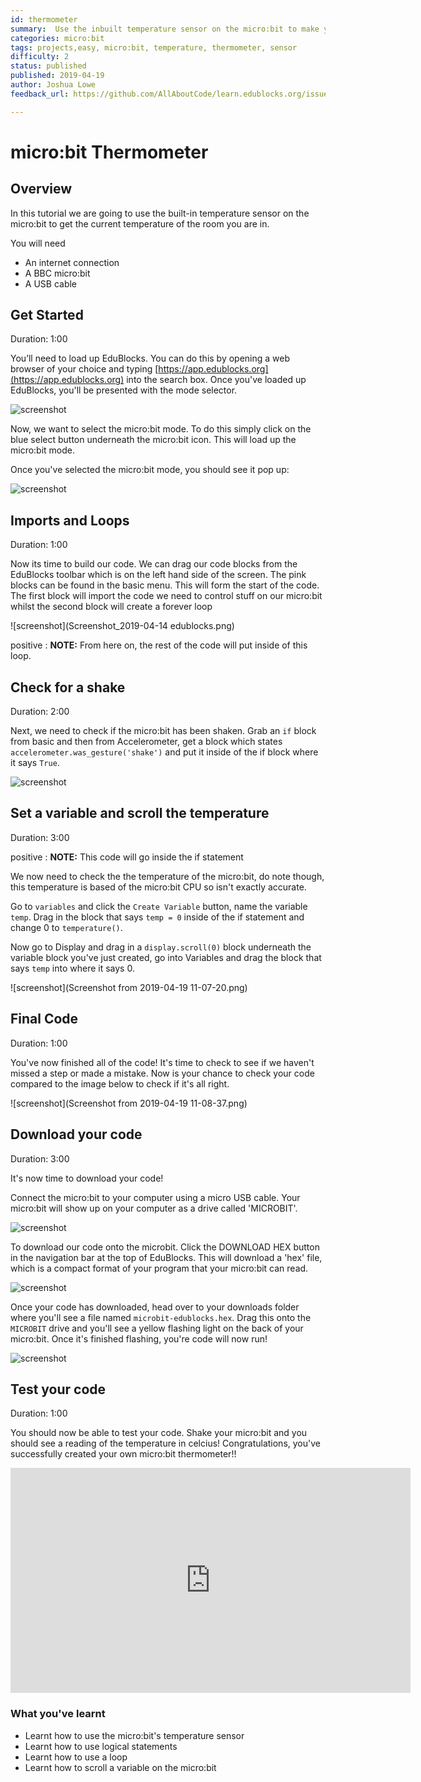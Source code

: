 ```yaml
---
id: thermometer
summary:  Use the inbuilt temperature sensor on the micro:bit to make your own thermometer
categories: micro:bit
tags: projects,easy, micro:bit, temperature, thermometer, sensor
difficulty: 2
status: published
published: 2019-04-19
author: Joshua Lowe
feedback_url: https://github.com/AllAboutCode/learn.edublocks.org/issues

---
```


# micro:bit Thermometer

## Overview

In this tutorial we are going to use the built-in temperature sensor on the micro:bit to get the current temperature of the room you are in.

You will need 
- An internet connection
- A BBC micro:bit
- A USB cable

## Get Started
Duration: 1:00

You’ll need to load up EduBlocks. You can do this by opening a web browser of your choice and typing [https://app.edublocks.org](https://app.edublocks.org) into the search box. Once you've loaded up EduBlocks, you'll be presented with the mode selector. 

![screenshot](https://i.ibb.co/tQ0JcTz/Screenshot-2019-04-14-edublocks.png)

Now, we want to select the micro:bit mode. To do this simply click on the blue select button underneath the micro:bit icon. This will load up the micro:bit mode.

Once you've selected the micro:bit mode, you should see it pop up:

![screenshot](https://i.ibb.co/93PHxFY/Screenshot-2019-04-14-edublocks-2.png)

## Imports and Loops
Duration: 1:00

Now its time to build our code. We can drag our code blocks from the EduBlocks toolbar which is on the left hand side of the screen. The pink blocks can be found in the basic menu. This will form the start of the code. The first block will import the code we need to control stuff on our micro:bit whilst the second block will create a forever loop

![screenshot](Screenshot_2019-04-14 edublocks.png)

positive
: **NOTE:**
From here on, the rest of the code will put inside of this loop.

## Check for a shake
Duration: 2:00

Next, we need to check if the micro:bit has been shaken. Grab an `if` block from basic and then from Accelerometer, get a block which states `accelerometer.was_gesture('shake')` and put it inside of the if block where it says `True`. 

![screenshot](https://i.ibb.co/T1ffTJW/Screenshot-2019-04-14-edublocks-5.png)

## Set a variable and scroll the temperature
Duration: 3:00

positive
: **NOTE:**
This code will go inside the if statement

We now need to check the the temperature of the micro:bit, do note though, this temperature is based of the micro:bit CPU so isn't exactly accurate. 

Go to `variables` and click the `Create Variable` button, name the variable `temp`. Drag in the block that says `temp = 0` inside of the if statement and change 0 to `temperature()`.

Now go to Display and drag in a `display.scroll(0)` block underneath the variable block you've just created, go into Variables and drag the block that says `temp` into where it says 0.

![screenshot](Screenshot from 2019-04-19 11-07-20.png)


## Final Code
Duration: 1:00

You've now finished all of the code! It's time to check to see if we haven't missed a step or made a mistake. Now is your chance to check your code compared to the image below to check if it's all right.

![screenshot](Screenshot from 2019-04-19 11-08-37.png)

## Download your code
Duration: 3:00

It's now time to download your code!

Connect the micro:bit to your computer using a micro USB cable. Your micro:bit will show up on your computer as a drive called 'MICROBIT'. 

![screenshot](https://i.ibb.co/QvWrrNh/ezgif-com-video-to-gif.gif)

To download our code onto the microbit. Click the DOWNLOAD HEX button in the navigation bar at the top of EduBlocks. This will download a 'hex' file, which is a compact format of your program that your micro:bit can read. 

![screenshot](https://i.ibb.co/d2zrVgQ/Screenshot-2019-04-14-edublocks-8.png)

Once your code has downloaded, head over to your downloads folder where you'll see a file named `microbit-edublocks.hex`. Drag this onto the `MICROBIT` drive and you'll see a yellow flashing light on the back of your micro:bit. Once it's finished flashing, you're code will now run!

![screenshot](https://i.ibb.co/j3H14WJ/ezgif-com-video-to-gif-1.gif)

## Test your code
Duration: 1:00

You should now be able to test your code.
Shake your micro:bit and you should see a reading of the temperature in celcius!
Congratulations, you've successfully created your own micro:bit thermometer!!

<iframe src="https://player.vimeo.com/video/322577663" width="640" height="360" frameborder="0" allowfullscreen></iframe>

### What you've learnt

  - Learnt how to use the micro:bit's temperature sensor
  - Learnt how to use logical statements
  - Learnt how to use a loop
  - Learnt how to scroll a variable on the micro:bit
